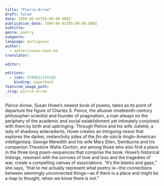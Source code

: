 ```yaml
---
title: "Pierce-Arrow"
draft: false
date: 1999-06-01T05:00:00.000Z
publication_date: 1999-06-01T05:00:00.000Z
subtitle:
genre: poetry
subgenre:
language: portuguese
author:
  - author/susan-howe.md
translator:

editor:

editions:
  - isbn: 9780811214100
    binding: paperback
featured_image_path:
_slug: pierce-arrow
---
```


_Pierce-Arrow_, Susan Howe’s newest book of poems, takes as its point of departure the figure of Charles S. Peirce, the allusive nineteenth-century philosopher-scientist and founder of pragmatism, a man always on the periphery of the academic and social establishment yet intimately conjoined with them by birth and upbringing. Through Peirce and his wife Juliette, a lady of shadowy antecedents, Howe creates an intriguing nexus that explores the darker, melancholy sides of the _fin-de-siècle_ Anglo-American intelligentsia. George Meredith and his wife Mary Ellen, Swinburne and his companion Theodore Watts-Dunton, are among those who also find a place in the three long poem-sequences that comprise the book. Howe’s historical linkings, resonant with the sorrows of love and loss and the tragedies of war, create a compelling canvas of associations. “It’s the blanks and gaps,” she says, “that to me actually represent what poetry is—the connections between seemingly unconnected things—as if there is a place and might be a map to thought, when we know there is not.”

